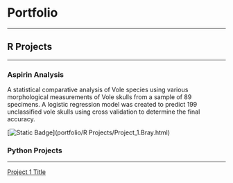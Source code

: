 # Portfolio

---

## R Projects

---

### Aspirin Analysis

A statistical comparative analysis of Vole species using various morphological measurements of Vole skulls from a sample of 89 specimens. A logistic regression model was created to predict 199 unclassified vole skulls using cross validation to determine the final accuracy. 


[![Static Badge](https://img.shields.io/badge/R_Document-grey?logo=r&labelColor=%23276DC3)](portfolio/R Projects/Project_1.Bray.html)



### Python Projects
<hr>

[Project 1 Title](http://example.com)
